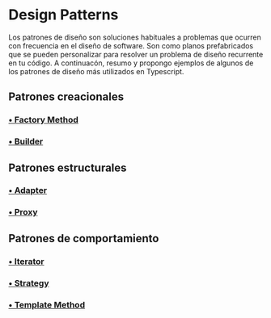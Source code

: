 # Design Patterns

Los patrones de diseño son soluciones habituales a problemas que ocurren con frecuencia en el diseño de software. Son como planos prefabricados que se pueden personalizar para resolver un problema de diseño recurrente en tu código.
A continuacón, resumo y propongo ejemplos de algunos de los patrones de diseño más utilizados en Typescript.

## Patrones creacionales
### [• Factory Method](src/factory-method/readme.md)
### [• Builder](src/builder/readme.md)

## Patrones estructurales

### [• Adapter](src/adapter/readme.md)
### [• Proxy](src/proxy/readme.md)

## Patrones de comportamiento

### [• Iterator](src/iterator/readme.md)
### [• Strategy](src/strategy/readme.md)
### [• Template Method](src/template-method/readme.md)

